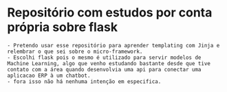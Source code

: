 # Repositório com estudos por conta própria sobre flask
    - Pretendo usar esse repositório para aprender templating com Jinja e relembrar o que sei sobre o micro-framework.
    - Escolhi flask pois o mesmo é utilizado para servir modelos de Machine Learning, algo que venho estudando bastante desde que tive contato com a área quando desenvolvia uma api para conectar uma aplicacao ERP à um chatbot.
    - fora isso não há nenhuma intenção em especifica.
